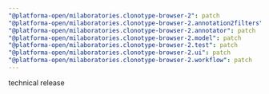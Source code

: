 ```yaml
---
"@platforma-open/milaboratories.clonotype-browser-2": patch
"@platforma-open/milaboratories.clonotype-browser-2.annotation2filters": patch
"@platforma-open/milaboratories.clonotype-browser-2.annotator": patch
"@platforma-open/milaboratories.clonotype-browser-2.model": patch
"@platforma-open/milaboratories.clonotype-browser-2.test": patch
"@platforma-open/milaboratories.clonotype-browser-2.ui": patch
"@platforma-open/milaboratories.clonotype-browser-2.workflow": patch
---
```


technical release
